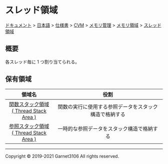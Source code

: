 # スレッド領域

[ドキュメント](../../../../../../index.md) > [日本語](../../../../../index.md) > [仕様書](../../../../index.md) > [CVM](../../../index.md) > [メモリ管理](../../index.md) > [メモリ領域](../index.md) > [スレッド領域](./index.md)

## 概要

各スレッド毎に 1 つ割り当てられる。

## 保有領域

|領域名|役割|
|:-:|:-:|
|[関数スタック領域<br>( Thread Stack Area )](./function/index.md)|関数の実行に使用する参照データをスタック構造で格納する|
|[参照スタック領域<br>( Thread Stack Area )](./reference/index.md)|一時的な参照データをスタック構造で格納する|

---

Copyright © 2019-2021 Garnet3106 All rights reserved.
